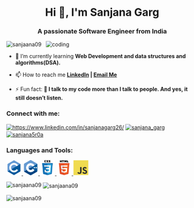 <h1 align="center">Hi 👋, I'm Sanjana Garg</h1>
<h3 align="center">A passionate Software Engineer from India</h3>

<img align="right" alt="coding" width="400px" src="https://camo.githubusercontent.com/4d9f5ecceb711eec6e2018f38a5677dc657c9738d4a65ba3b928c41c0a45b439/68747470733a2f2f6d69726f2e6d656469756d2e636f6d2f6d61782f313336302f302a37513379765349765f7430696f4a2d5a2e676966">

<p align="left"> <img src="https://komarev.com/ghpvc/?username=sanjaana09&label=Profile%20views&color=0e75b6&style=flat" alt="sanjaana09" /> </p>

- 🌱 I’m currently learning **Web Development and data structures and algorithms(DSA).**

- 📫 How to reach me **[LinkedIn](www.linkedin.com/in/sanjanagarg26) | [Email Me](sanjana94160@gmail.com)**

- ⚡ Fun fact: **🤖 I talk to my code more than I talk to people. And yes, it still doesn’t listen.**

<h3 align="left">Connect with me:</h3>
<p align="left">
<a href="https://linkedin.com/in/https://www.linkedin.com/in/sanjanagarg26/" target="blank"><img align="center" src="https://raw.githubusercontent.com/rahuldkjain/github-profile-readme-generator/master/src/images/icons/Social/linked-in-alt.svg" alt="https://www.linkedin.com/in/sanjanagarg26/" height="30" width="40" /></a>
<a href="https://www.leetcode.com/sanjana_garg" target="blank"><img align="center" src="https://raw.githubusercontent.com/rahuldkjain/github-profile-readme-generator/master/src/images/icons/Social/leet-code.svg" alt="sanjana_garg" height="30" width="40" /></a>
<a href="https://auth.geeksforgeeks.org/user/sanjana5r0a" target="blank"><img align="center" src="https://raw.githubusercontent.com/rahuldkjain/github-profile-readme-generator/master/src/images/icons/Social/geeks-for-geeks.svg" alt="sanjana5r0a" height="30" width="40" /></a>
</p>

<h3 align="left">Languages and Tools:</h3>
<p align="left"> <a href="https://www.cprogramming.com/" target="_blank" rel="noreferrer"> <img src="https://raw.githubusercontent.com/devicons/devicon/master/icons/c/c-original.svg" alt="c" width="40" height="40"/> </a> <a href="https://www.w3schools.com/cpp/" target="_blank" rel="noreferrer"> <img src="https://raw.githubusercontent.com/devicons/devicon/master/icons/cplusplus/cplusplus-original.svg" alt="cplusplus" width="40" height="40"/> </a> <a href="https://www.w3schools.com/css/" target="_blank" rel="noreferrer"> <img src="https://raw.githubusercontent.com/devicons/devicon/master/icons/css3/css3-original-wordmark.svg" alt="css3" width="40" height="40"/> </a> <a href="https://www.w3.org/html/" target="_blank" rel="noreferrer"> <img src="https://raw.githubusercontent.com/devicons/devicon/master/icons/html5/html5-original-wordmark.svg" alt="html5" width="40" height="40"/> </a> <a href="https://developer.mozilla.org/en-US/docs/Web/JavaScript" target="_blank" rel="noreferrer"> <img src="https://raw.githubusercontent.com/devicons/devicon/master/icons/javascript/javascript-original.svg" alt="javascript" width="40" height="40"/> </a> </p>

<p><img align="left" src="https://github-readme-stats.vercel.app/api/top-langs?username=sanjaana09&show_icons=true&locale=en&layout=compact" alt="sanjaana09" /></p>

<p>&nbsp;<img align="center" src="https://github-readme-stats.vercel.app/api?username=sanjaana09&show_icons=true&locale=en" alt="sanjaana09" /></p>

<p><img align="center" src="https://github-readme-streak-stats.herokuapp.com/?user=sanjaana09&" alt="sanjaana09" /></p>
